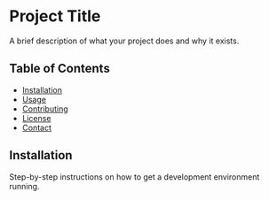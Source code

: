 # Project Title

A brief description of what your project does and why it exists.

## Table of Contents

- [Installation](#installation)
- [Usage](#usage)
- [Contributing](#contributing)
- [License](#license)
- [Contact](#contact)

## Installation

Step-by-step instructions on how to get a development environment running.

```bash

